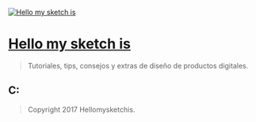 [<img src="https://pbs.twimg.com/profile_images/818683321072783360/J_JTDXcd.jpg" alt="Hello my sketch is">](https://twitter.com/hellomysketch)


# [Hello my sketch is](http://hellomysketchis)

> Tutoriales, tips, consejos y extras de diseño de productos digitales.

## C:
> Copyright 2017 Hellomysketchis.
